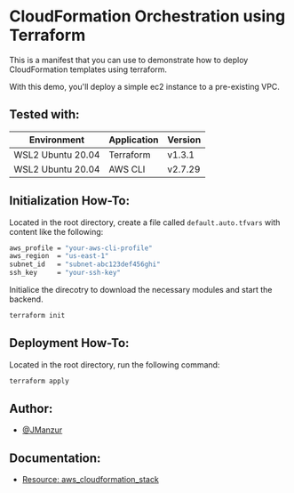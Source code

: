 # CloudFormation Orchestration using Terraform

This is a manifest that you can use to demonstrate how to deploy CloudFormation templates using terraform.

With this demo, you'll deploy a simple ec2 instance to a pre-existing VPC.

## Tested with: 

| Environment | Application | Version  |
| ----------------- |-----------|---------|
| WSL2 Ubuntu 20.04 | Terraform | v1.3.1 |
| WSL2 Ubuntu 20.04 | AWS CLI | v2.7.29|

## Initialization How-To:
Located in the root directory, create a file called `default.auto.tfvars` with content like the following:

```bash
aws_profile = "your-aws-cli-profile"
aws_region  = "us-east-1"
subnet_id   = "subnet-abc123def456ghi"
ssh_key     = "your-ssh-key"
```

Initialice the direcotry to download the necessary modules and start the backend.

```bash
terraform init
```

## Deployment How-To:

Located in the root directory, run the following command:

```bash
terraform apply
```

## Author:

- [@JManzur](https://jmanzur.com)

## Documentation:

- [Resource: aws_cloudformation_stack](https://registry.terraform.io/providers/hashicorp/aws/latest/docs/resources/cloudformation_stack)